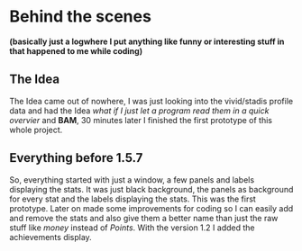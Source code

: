 # Behind the scenes
**(basically just a logwhere I put anything like funny or interesting stuff in that happened to me while coding)**

## The Idea

The Idea came out of nowhere, I was just looking into the vivid/stadis
profile data and had the Idea *what if I just let a program read them in a
quick overvier* and **BAM**, 30 minutes later I finished the first prototype of
this whole project.


## Everything before 1.5.7

So, everything started with just a window, a few panels and labels
displaying the stats. It was just black background, the panels as background
for every stat and the labels displaying the stats. This was the
first prototype. Later on made some improvements for coding so I can easily
add and remove the stats and also give them a better name than just the raw
stuff like *money* instead of *Points*.
With the version 1.2 I added the achievements display.
